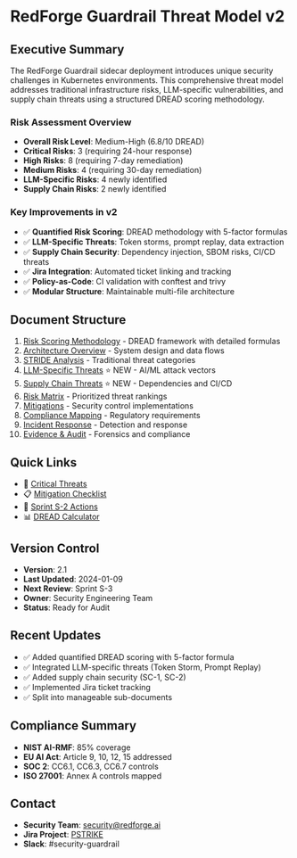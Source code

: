 # RedForge Guardrail Threat Model v2
<!-- cid-guardrail-threat-model-index -->

## Executive Summary

The RedForge Guardrail sidecar deployment introduces unique security challenges in Kubernetes environments. This comprehensive threat model addresses traditional infrastructure risks, LLM-specific vulnerabilities, and supply chain threats using a structured DREAD scoring methodology.

### Risk Assessment Overview
- **Overall Risk Level**: Medium-High (6.8/10 DREAD)
- **Critical Risks**: 3 (requiring 24-hour response)
- **High Risks**: 8 (requiring 7-day remediation)
- **Medium Risks**: 4 (requiring 30-day remediation)
- **LLM-Specific Risks**: 4 newly identified
- **Supply Chain Risks**: 2 newly identified

### Key Improvements in v2
- ✅ **Quantified Risk Scoring**: DREAD methodology with 5-factor formulas
- ✅ **LLM-Specific Threats**: Token storms, prompt replay, data extraction
- ✅ **Supply Chain Security**: Dependency injection, SBOM risks, CI/CD threats
- ✅ **Jira Integration**: Automated ticket linking and tracking
- ✅ **Policy-as-Code**: CI validation with conftest and trivy
- ✅ **Modular Structure**: Maintainable multi-file architecture

## Document Structure

1. [Risk Scoring Methodology](01-risk-methodology.md) - DREAD framework with detailed formulas
2. [Architecture Overview](02-architecture.md) - System design and data flows
3. [STRIDE Analysis](03-stride-analysis.md) - Traditional threat categories
4. [LLM-Specific Threats](04-llm-threats.md) ⭐ NEW - AI/ML attack vectors
5. [Supply Chain Threats](05-supply-chain.md) ⭐ NEW - Dependencies and CI/CD
6. [Risk Matrix](06-risk-matrix.md) - Prioritized threat rankings
7. [Mitigations](07-mitigations.md) - Security control implementations
8. [Compliance Mapping](08-compliance.md) - Regulatory requirements
9. [Incident Response](09-incident-response.md) - Detection and response
10. [Evidence & Audit](10-evidence-audit.md) - Forensics and compliance

## Quick Links
- 🚨 [Critical Threats](06-risk-matrix.md#critical-threats)
- 📋 [Mitigation Checklist](07-mitigations.md#checklist)
- 🎯 [Sprint S-2 Actions](06-risk-matrix.md#sprint-s2)
- 📊 [DREAD Calculator](01-risk-methodology.md#calculator)

## Version Control
- **Version**: 2.1
- **Last Updated**: 2024-01-09
- **Next Review**: Sprint S-3
- **Owner**: Security Engineering Team
- **Status**: Ready for Audit

## Recent Updates
- ✅ Added quantified DREAD scoring with 5-factor formula
- ✅ Integrated LLM-specific threats (Token Storm, Prompt Replay)
- ✅ Added supply chain security (SC-1, SC-2)
- ✅ Implemented Jira ticket tracking
- ✅ Split into manageable sub-documents

## Compliance Summary
- **NIST AI-RMF**: 85% coverage
- **EU AI Act**: Article 9, 10, 12, 15 addressed
- **SOC 2**: CC6.1, CC6.3, CC6.7 controls
- **ISO 27001**: Annex A controls mapped

## Contact
- **Security Team**: security@redforge.ai
- **Jira Project**: [PSTRIKE](https://jira.redforge.ai/browse/PSTRIKE)
- **Slack**: #security-guardrail